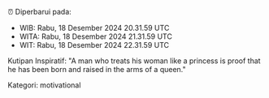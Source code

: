 ⏰ Diperbarui pada:
- WIB: Rabu, 18 Desember 2024 20.31.59 UTC
- WITA: Rabu, 18 Desember 2024 21.31.59 UTC
- WIT: Rabu, 18 Desember 2024 22.31.59 UTC

Kutipan Inspiratif:
"A man who treats his woman like a princess is proof that he has been born and raised in the arms of a queen."


Kategori: motivational

